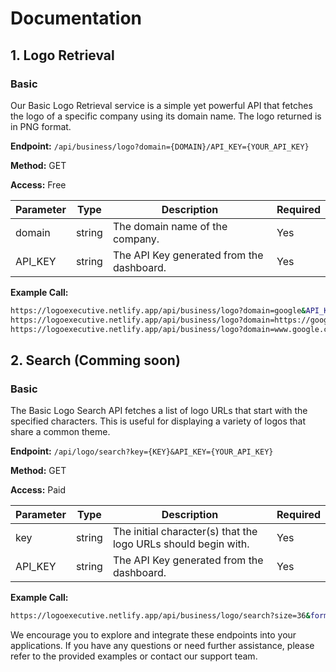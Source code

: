 # Documentation

## 1. Logo Retrieval

### Basic

Our Basic Logo Retrieval service is a simple yet powerful API that fetches the
logo of a specific company using its domain name. The logo returned is in PNG
format.

**Endpoint:** `/api/business/logo?domain={DOMAIN}/API_KEY={YOUR_API_KEY}`

**Method:** GET

**Access:** Free

| Parameter | Type   | Description                                          | Required |
| --------- | ------ | ---------------------------------------------------- | -------- |
| domain    | string | The domain name of the company.                      | Yes      |
| API_KEY   | string | The API Key generated from the dashboard.            | Yes      |

**Example Call:**

```sh
https://logoexecutive.netlify.app/api/business/logo?domain=google&API_KEY=YOUR_API_KEY
https://logoexecutive.netlify.app/api/business/logo?domain=https://google.com&API_KEY=YOUR_API_KEY
https://logoexecutive.netlify.app/api/business/logo?domain=www.google.com&API_KEY=YOUR_API_KEY
```

## 2. Search (Comming soon)

### Basic

The Basic Logo Search API fetches a list of logo URLs that start with the
specified characters. This is useful for displaying a variety of logos that
share a common theme.

**Endpoint:** `/api/logo/search?key={KEY}&API_KEY={YOUR_API_KEY}`

**Method:** GET

**Access:** Paid

| Parameter | Type   | Description                                                    | Required |
| --------- | ------ | -------------------------------------------------------------- | -------- |
| key       | string | The initial character(s) that the logo URLs should begin with. | Yes      |
| API_KEY   | string | The API Key generated from the dashboard.                      | Yes      |

**Example Call:**

```sh
https://logoexecutive.netlify.app/api/business/logo/search?size=36&format=jpg&key=g&API_KEY=YOUR_API_KEY
```

We encourage you to explore and integrate these endpoints into your
applications. If you have any questions or need further assistance, please refer
to the provided examples or contact our support team.
